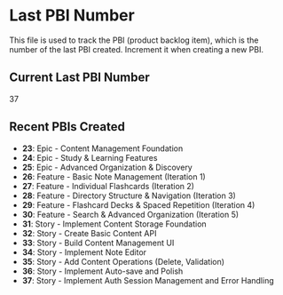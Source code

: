 # Last PBI Number

This file is used to track the PBI (product backlog item), which is the number of the last PBI created. Increment it when creating a new PBI.

## Current Last PBI Number

37

## Recent PBIs Created

- **23**: Epic - Content Management Foundation
- **24**: Epic - Study & Learning Features
- **25**: Epic - Advanced Organization & Discovery
- **26**: Feature - Basic Note Management (Iteration 1)
- **27**: Feature - Individual Flashcards (Iteration 2)
- **28**: Feature - Directory Structure & Navigation (Iteration 3)
- **29**: Feature - Flashcard Decks & Spaced Repetition (Iteration 4)  
- **30**: Feature - Search & Advanced Organization (Iteration 5)
- **31**: Story - Implement Content Storage Foundation
- **32**: Story - Create Basic Content API
- **33**: Story - Build Content Management UI
- **34**: Story - Implement Note Editor
- **35**: Story - Add Content Operations (Delete, Validation)
- **36**: Story - Implement Auto-save and Polish
- **37**: Story - Implement Auth Session Management and Error Handling
